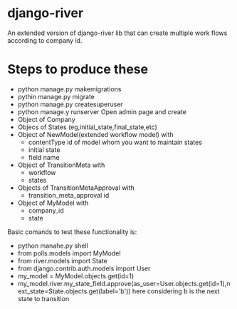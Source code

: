 # django-river
An extended version of django-river lib that can create multiple work flows according to company id.
# Steps to produce these
- python manage.py makemigrations
- pythin manage.py migrate
- python manage.py createsuperuser
- python manage.y runserver
Open admin page and create
- Object of Company
- Objecs of States (eg,initial_state,final_state,etc)
- Object of NewModel(extended workflow model) with 
  - contentType id of model whom you want to maintain states
  - initial state
  - field name
- Object of TransitionMeta with 
  - workflow
  - states
- Objects of TransitionMetaApproval with
   - transition_meta_approval id
- Object of MyModel with
  - company_id
  - state
 
Basic comands to test these functionality is:
- python manahe.py shell
- from polls.models import MyModel
- from river.models import State
- from django.contrib.auth.models import User
- my_model = MyModel.objects.get(id=1)
- my_model.river.my_state_field.approve(as_user=User.objects.get(id=1),next_state=State.objects.get(label='b')) here considering b is the next state to transition

